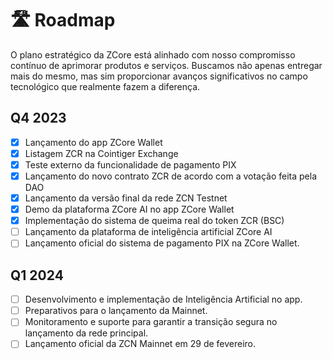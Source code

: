 # 🛣 Roadmap

O plano estratégico da ZCore está alinhado com nosso compromisso contínuo de aprimorar produtos e serviços. Buscamos não apenas entregar mais do mesmo, mas sim proporcionar avanços significativos no campo tecnológico que realmente fazem a diferença.

## Q4 2023

* [x] Lançamento do app ZCore Wallet
* [x] Listagem ZCR na Cointiger Exchange
* [x] Teste externo da funcionalidade de pagamento PIX
* [x] Lançamento do novo contrato ZCR de acordo com a votação feita pela DAO
* [x] Lançamento da versão final da rede ZCN Testnet
* [x] Demo da plataforma ZCore AI no app ZCore Wallet
* [x] Implementação do sistema de queima real do token ZCR (BSC)
* [ ] Lançamento da plataforma de inteligência artificial ZCore AI
* [ ] Lançamento oficial do sistema de pagamento PIX na ZCore Wallet.

## Q1 2024

* [ ] Desenvolvimento e implementação de Inteligência Artificial no app.
* [ ] Preparativos para o lançamento da Mainnet.
* [ ] Monitoramento e suporte para garantir a transição segura no lançamento da rede principal.
* [ ] Lançamento oficial da ZCN Mainnet em 29 de fevereiro.
